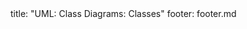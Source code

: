 <frontmatter>
title: "UML: Class Diagrams: Classes"
footer: footer.md
</frontmatter>

<include src="navbar.md" boilerplate />

<include src="container-inPage-asFlat.md" boilerplate />
